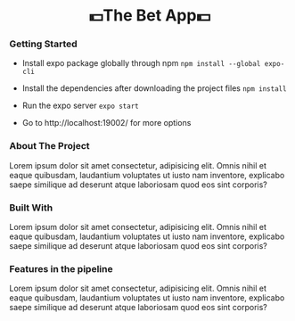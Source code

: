 
<h1 align="center">💵The Bet App💵</h3>

### Getting Started
* Install expo package globally through npm
 ```npm install --global expo-cli```

* Install the dependencies after downloading the project files
 ```npm install```

* Run the expo server
 ```expo start```

* Go to http://localhost:19002/ for more options

<!-- ABOUT THE PROJECT -->
### About The Project

Lorem ipsum dolor sit amet consectetur, adipisicing elit. Omnis nihil et eaque quibusdam, laudantium voluptates ut iusto nam inventore, explicabo saepe similique ad deserunt atque laboriosam quod eos sint corporis?

### Built With

Lorem ipsum dolor sit amet consectetur, adipisicing elit. Omnis nihil et eaque quibusdam, laudantium voluptates ut iusto nam inventore, explicabo saepe similique ad deserunt atque laboriosam quod eos sint corporis?

### Features in the pipeline

Lorem ipsum dolor sit amet consectetur, adipisicing elit. Omnis nihil et eaque quibusdam, laudantium voluptates ut iusto nam inventore, explicabo saepe similique ad deserunt atque laboriosam quod eos sint corporis?
